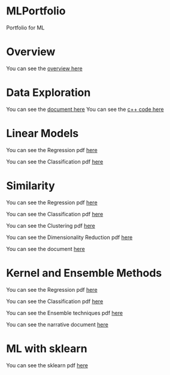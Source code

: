 # MLPortfolio
Portfolio for ML

# Overview
You can see the [overview here](Overview_of_ML.pdf)

# Data Exploration
You can see the [document here](DataExploration.pdf)
You can see the [c++ code here](ConsoleApplication1.cpp)

# Linear Models
You can see the Regression pdf [here](Regression.pdf)

You can see the Classification pdf [here](Classification.pdf)

# Similarity
You can see the Regression pdf [here](SimRegression.pdf)

You can see the Classification pdf [here](SimClassification.pdf)

You can see the Clustering pdf [here](SimClustering.pdf)

You can see the Dimensionality Reduction pdf [here](SimReduction.pdf)

You can see the document [here](Similarity.pdf)

# Kernel and Ensemble Methods
You can see the Regression pdf [here](KERegression.pdf)

You can see the Classification pdf [here](KEClassification.pdf)

You can see the Ensemble techniques pdf [here](KEnsemble.pdf)

You can see the narrative document [here](KEnarrative.pdf)

# ML with sklearn

You can see the sklearn pdf [here](MLSKLearn.pdf)
